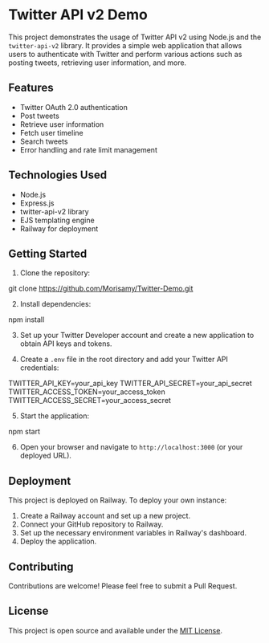 # Twitter API v2 Demo

This project demonstrates the usage of Twitter API v2 using Node.js and the `twitter-api-v2` library. It provides a simple web application that allows users to authenticate with Twitter and perform various actions such as posting tweets, retrieving user information, and more.

## Features

- Twitter OAuth 2.0 authentication
- Post tweets
- Retrieve user information
- Fetch user timeline
- Search tweets
- Error handling and rate limit management

## Technologies Used

- Node.js
- Express.js
- twitter-api-v2 library
- EJS templating engine
- Railway for deployment

## Getting Started

1. Clone the repository:



git clone https://github.com/Morisamy/Twitter-Demo.git


2. Install dependencies:



npm install


3. Set up your Twitter Developer account and create a new application to obtain API keys and tokens.

4. Create a `.env` file in the root directory and add your Twitter API credentials:



TWITTER_API_KEY=your_api_key TWITTER_API_SECRET=your_api_secret TWITTER_ACCESS_TOKEN=your_access_token TWITTER_ACCESS_SECRET=your_access_secret


5. Start the application:



npm start


6. Open your browser and navigate to `http://localhost:3000` (or your deployed URL).

## Deployment

This project is deployed on Railway. To deploy your own instance:

1. Create a Railway account and set up a new project.
2. Connect your GitHub repository to Railway.
3. Set up the necessary environment variables in Railway's dashboard.
4. Deploy the application.

## Contributing

Contributions are welcome! Please feel free to submit a Pull Request.

## License

This project is open source and available under the [MIT License](LICENSE).
